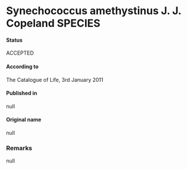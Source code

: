 # Synechococcus amethystinus J. J. Copeland SPECIES

#### Status
ACCEPTED

#### According to
The Catalogue of Life, 3rd January 2011

#### Published in
null

#### Original name
null

### Remarks
null